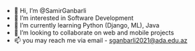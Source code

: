 - 👋 Hi, I’m @SamirGanbarli
- 👀 I’m interested in Software Development
- 🌱 I’m currently learning Python (Django, ML), Java
- 💞️ I’m looking to collaborate on web and mobile projects
- 📫 you may reach me via email - sganbarli2021@ada.edu.az


